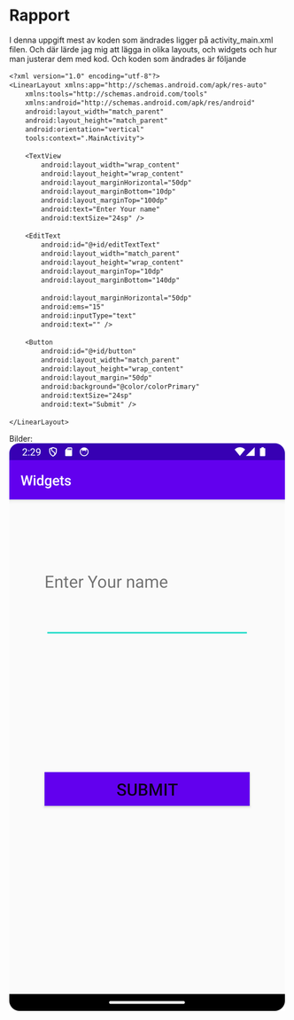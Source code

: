 
# Rapport

I denna uppgift mest av koden som ändrades ligger på activity_main.xml filen. Och där lärde jag mig att lägga in olika 
layouts, och widgets och hur man justerar dem med kod. Och koden som ändrades är följande

```
<?xml version="1.0" encoding="utf-8"?>
<LinearLayout xmlns:app="http://schemas.android.com/apk/res-auto"
    xmlns:tools="http://schemas.android.com/tools"
    xmlns:android="http://schemas.android.com/apk/res/android"
    android:layout_width="match_parent"
    android:layout_height="match_parent"
    android:orientation="vertical"
    tools:context=".MainActivity">

    <TextView
        android:layout_width="wrap_content"
        android:layout_height="wrap_content"
        android:layout_marginHorizontal="50dp"
        android:layout_marginBottom="10dp"
        android:layout_marginTop="100dp"
        android:text="Enter Your name"
        android:textSize="24sp" />

    <EditText
        android:id="@+id/editTextText"
        android:layout_width="match_parent"
        android:layout_height="wrap_content"
        android:layout_marginTop="10dp"
        android:layout_marginBottom="140dp"

        android:layout_marginHorizontal="50dp"
        android:ems="15"
        android:inputType="text"
        android:text="" />

    <Button
        android:id="@+id/button"
        android:layout_width="match_parent"
        android:layout_height="wrap_content"
        android:layout_margin="50dp"
        android:background="@color/colorPrimary"
        android:textSize="24sp"
        android:text="Submit" />

</LinearLayout>
```

Bilder:
![img.png](img.png)
